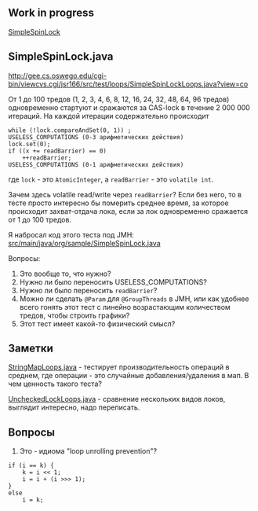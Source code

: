 Work in progress
---

[SimpleSpinLock](posts/SimpleSpinLock/)

SimpleSpinLock.java
---

http://gee.cs.oswego.edu/cgi-bin/viewcvs.cgi/jsr166/src/test/loops/SimpleSpinLockLoops.java?view=co

От 1 до 100 тредов (1, 2, 3, 4, 6, 8, 12, 16, 24, 32, 48, 64, 96 тредов) одновременно стартуют и сражаются за CAS-lock в течение 2 000 000 итераций. На каждой итерации содержательно происходит
```
while (!lock.compareAndSet(0, 1)) ;
USELESS_COMPUTATIONS (0-3 арифметических действия)
lock.set(0);
if ((x += readBarrier) == 0)
    ++readBarrier;
USELESS_COMPUTATIONS (0-1 арифметических действия)
```
где `lock` - это `AtomicInteger`, а `readBarrier` - это `volatile int`.

Зачем здесь volatile read/write через `readBarrier`? Если без него, то в тесте просто интересно бы померить среднее время, за которое происходит захват-отдача лока, если за лок одновременно сражается от 1 до 100 тредов.

Я набросал код этого теста под JMH: [src/main/java/org/sample/SimpleSpinLock.java](src/main/java/org/sample/SimpleSpinLock.java)

Вопросы:

1. Это вообще то, что нужно?
2. Нужно ли было переносить USELESS_COMPUTATIONS?
3. Нужно ли было переносить `readBarrier`?
4. Можно ли сделать `@Param` для `@GroupThreads` в JMH, или как удобнее всего гонять этот тест с линейно возрастающим количеством тредов, чтобы строить графики?
5. Этот тест имеет какой-то физический смысл?


Заметки
------

[StringMapLoops.java](http://gee.cs.oswego.edu/cgi-bin/viewcvs.cgi/jsr166/src/test/loops/StringMapLoops.java?view=co) - тестирует производительность операций в среднем, где операции - это случайные добавления/удаления в мап. В чем ценность такого теста?

[UncheckedLockLoops.java](http://gee.cs.oswego.edu/cgi-bin/viewcvs.cgi/jsr166/src/test/loops/UncheckedLockLoops.java?view=co) - сравнение нескольких видов локов, выглядит интересно, надо переписать.

Вопросы
---

1. Это - идиома "loop unrolling prevention"?
```
if (i == k) {
    k = i << 1;
    i = i + (i >>> 1);
}
else
    i = k;
```

